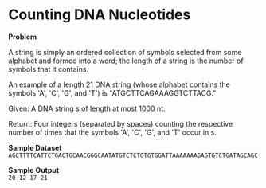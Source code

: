 # Counting DNA Nucleotides
__Problem__

A string is simply an ordered collection of symbols selected from some alphabet and formed into a word; the length of a string is the number of symbols that it contains.

An example of a length 21 DNA string (whose alphabet contains the symbols 'A', 'C', 'G', and 'T') is "ATGCTTCAGAAAGGTCTTACG."

Given: A DNA string s of length at most 1000 nt.

Return: Four integers (separated by spaces) counting the respective number of times that the symbols 'A', 'C', 'G', and 'T' occur in s.

**Sample Dataset**  
```AGCTTTTCATTCTGACTGCAACGGGCAATATGTCTCTGTGTGGATTAAAAAAAGAGTGTCTGATAGCAGC```

**Sample Output**  
```20 12 17 21```